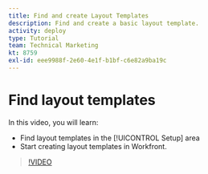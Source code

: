 ```yaml
---
title: Find and create Layout Templates
description: Find and create a basic layout template.
activity: deploy
type: Tutorial
team: Technical Marketing
kt: 8759
exl-id: eee9988f-2e60-4e1f-b1bf-c6e82a9ba19c
---
```

# Find layout templates

In this video, you will learn:

* Find layout templates in the [!UICONTROL Setup] area
* Start creating layout templates in Workfront.

>[!VIDEO](https://video.tv.adobe.com/v/335072/?quality=12)
